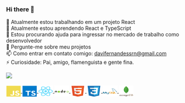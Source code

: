 ### Hi there 👋

🔭 Atualmente estou trabalhando em um projeto React <br>
🌱 Atualmente estou aprendendo React e TypeScript <br>
🤔 Estou procurando ajuda para ingressar no mercado de trabalho como desenvolvedor <br>
💬 Pergunte-me sobre meu projetos <br>
📫 Como entrar em contato comigo: davifernandessrn@gmail.com <br>
⚡ Curiosidade: Pai, amigo, flamenguista e gente fina. <br>

<div>
<a href="https://www.linkedin.com/in/davi-fernandes-a9614693/>
  <img height="180em" src="https://github-readme-stats.vercel.app/api/top-langs/?username=davifernandessrn&layout=compact&langs_count=7&theme=dracula"/>
  <img height="180em" src="https://github-readme-stats.vercel.app/api/top-langs/?username=davifernandessrn&layout=compact&langs_count=7&theme=dark"/>
    
<div style="display: inline_block"><br>
 <img align="center" alt="Davi-Js" height="30" width="40" src="https://raw.githubusercontent.com/devicons/devicon/master/icons/javascript/javascript-plain.svg">
  <img align="center" alt="Davi-Ts" height="30" width="40" src="https://raw.githubusercontent.com/devicons/devicon/master/icons/typescript/typescript-plain.svg">
  <img align="center" alt="Davi-React" height="30" width="40" src="https://raw.githubusercontent.com/devicons/devicon/master/icons/react/react-original.svg">
 <img align="center" alt="Davi-HTML" height="30" width="40" src="https://github.com/devicons/devicon/blob/master/icons/nodejs/nodejs-original-wordmark.svg">
  <img align="center" alt="Davi-HTML" height="30" width="40" src="https://raw.githubusercontent.com/devicons/devicon/master/icons/html5/html5-original.svg">
  <img align="center" alt="Davi-CSS" height="30" width="40" src="https://raw.githubusercontent.com/devicons/devicon/master/icons/css3/css3-original.svg">
  <img align="center" alt="Davi-mysql" height="30" width="40" src="https://github.com/devicons/devicon/blob/master/icons/mysql/mysql-original-wordmark.svg">
  <img align="center" alt="Davi-MongoDB" height="30" width="40" src="https://github.com/devicons/devicon/blob/master/icons/mongodb/mongodb-original-wordmark.svg">
</div>
